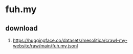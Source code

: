 # fuh.my

## download

1. https://huggingface.co/datasets/mesolitica/crawl-my-website/raw/main/fuh.my.jsonl